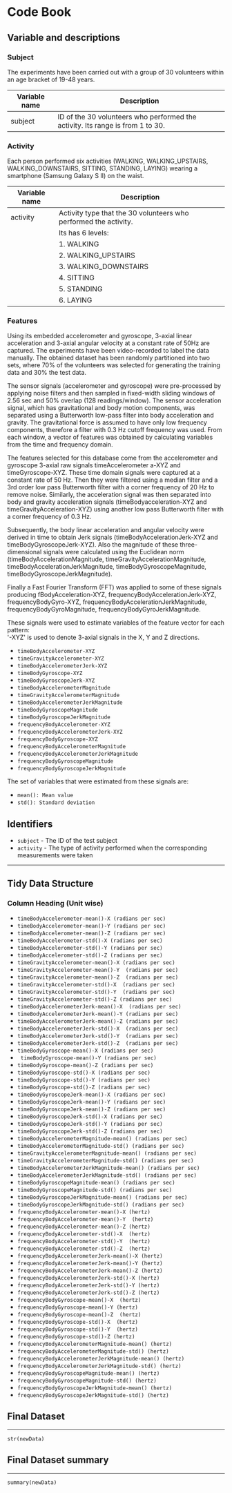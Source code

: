 # Code Book
## Variable and descriptions
### Subject
The experiments have been carried out with a group of 30 volunteers within an age bracket of 19-48 years. 

Variable name    | Description
-----------------|------------
subject          | ID of the 30 volunteers  who performed the activity. Its range is from 1 to 30.

### Activity
Each person performed six activities (WALKING, WALKING_UPSTAIRS, WALKING_DOWNSTAIRS, SITTING, STANDING, LAYING) wearing a smartphone (Samsung Galaxy S II) on the waist.

Variable name    | Description
-----------------|------------
activity         |  Activity type that the 30 volunteers  who performed the activity. 
                 |  Its has 6 levels:
                 |   1. WALKING
                 |   2. WALKING_UPSTAIRS
                 |   3. WALKING_DOWNSTAIRS
                 |   4. SITTING
                 |   5. STANDING
                 |   6. LAYING
### Features
Using its embedded accelerometer and gyroscope, 3-axial linear acceleration and 3-axial angular velocity at a constant rate of 50Hz are captured. The experiments have been video-recorded to label the data manually. The obtained dataset has been randomly partitioned into two sets, where 70% of the volunteers was selected for generating the training data and 30% the test data. 

The sensor signals (accelerometer and gyroscope) were pre-processed by applying noise filters and then sampled in fixed-width sliding windows of 2.56 sec and 50% overlap (128 readings/window). The sensor acceleration signal, which has gravitational and body motion components, was separated using a Butterworth low-pass filter into body acceleration and gravity. The gravitational force is assumed to have only low frequency components, therefore a filter with 0.3 Hz cutoff frequency was used. From each window, a vector of features was obtained by calculating variables from the time and frequency domain. 

The features selected for this database come from the accelerometer and gyroscope 3-axial raw signals 
timeAccelerometer a-XYZ and timeGyroscope-XYZ. These time domain signals were captured at a constant rate of 50 Hz. Then they were filtered using a median filter and a 3rd order low pass Butterworth filter with a corner frequency of 20 Hz to remove noise. Similarly, the acceleration signal was then separated into body and gravity acceleration signals (timeBodyacceleration-XYZ and timeGravityAcceleration-XYZ) using another low pass Butterworth filter with a corner frequency of 0.3 Hz. 

Subsequently, the body linear acceleration and angular velocity were derived in time to obtain Jerk signals (timeBodyAccelerationJerk-XYZ and timeBodyGyroscopeJerk-XYZ). Also the magnitude of these three-dimensional signals were calculated using the Euclidean norm (timeBodyAccelerationMagnitude, timeGravityAccelerationMagnitude, timeBodyAccelerationJerkMagnitude, timeBodyGyroscopeMagnitude, timeBodyGyroscopeJerkMagnitude). 

Finally a Fast Fourier Transform (FFT) was applied to some of these signals producing fBodyAcceleration-XYZ, frequencyBodyAccelerationJerk-XYZ, frequencyBodyGyro-XYZ, frequencyBodyAccelerationJerkMagnitude, frequencyBodyGyroMagnitude, frequencyBodyGyroJerkMagnitude. 

These signals were used to estimate variables of the feature vector for each pattern:  
'-XYZ' is used to denote 3-axial signals in the X, Y and Z directions.

* ` timeBodyAccelerometer-XYZ `
* ` timeGravityAccelerometer-XYZ `
* ` timeBodyAccelerometerJerk-XYZ `
* ` timeBodyGyroscope-XYZ `
* ` timeBodyGyroscopeJerk-XYZ `
* ` timeBodyAccelerometerMagnitude `
* ` timeGravityAccelerometerMagnitude `
* ` timeBodyAccelerometerJerkMagnitude `
* ` timeBodyGyroscopeMagnitude `
* ` timeBodyGyroscopeJerkMagnitude `
* ` frequencyBodyAccelerometer-XYZ `
* ` frequencyBodyAccelerometerJerk-XYZ `
* ` frequencyBodyGyroscope-XYZ `
* ` frequencyBodyAccelerometerMagnitude `
* ` frequencyBodyAccelerometerJerkMagnitude `
* ` frequencyBodyGyroscopeMagnitude `
* ` frequencyBodyGyroscopeJerkMagnitude `

The set of variables that were estimated from these signals are: 
* ` mean(): Mean value `
* ` std(): Standard deviation `

## Identifiers

* `subject` - The ID of the test subject
* `activity` - The type of activity performed when the corresponding measurements were taken

--------------------------------
## Tidy Data Structure
### Column Heading (Unit wise)
* ` timeBodyAccelerometer-mean()-X (radians per sec) `
* ` timeBodyAccelerometer-mean()-Y (radians per sec) `
* ` timeBodyAccelerometer-mean()-Z (radians per sec) `
* ` timeBodyAccelerometer-std()-X (radians per sec) `
* ` timeBodyAccelerometer-std()-Y (radians per sec) `
* ` timeBodyAccelerometer-std()-Z (radians per sec) `
* ` timeGravityAccelerometer-mean()-X (radians per sec) `
* ` timeGravityAccelerometer-mean()-Y  (radians per sec) `
* ` timeGravityAccelerometer-mean()-Z  (radians per sec) `
* ` timeGravityAccelerometer-std()-X  (radians per sec) `
* ` timeGravityAccelerometer-std()-Y  (radians per sec) `
* ` timeGravityAccelerometer-std()-Z (radians per sec) `
* ` timeBodyAccelerometerJerk-mean()-X  (radians per sec) `
* ` timeBodyAccelerometerJerk-mean()-Y (radians per sec) `
* ` timeBodyAccelerometerJerk-mean()-Z (radians per sec) `
* ` timeBodyAccelerometerJerk-std()-X  (radians per sec) `
* ` timeBodyAccelerometerJerk-std()-Y  (radians per sec) `
* ` timeBodyAccelerometerJerk-std()-Z  (radians per sec) `
* ` timeBodyGyroscope-mean()-X (radians per sec) `
* `  timeBodyGyroscope-mean()-Y (radians per sec) `
* ` timeBodyGyroscope-mean()-Z (radians per sec) `
* ` timeBodyGyroscope-std()-X (radians per sec) `
* ` timeBodyGyroscope-std()-Y (radians per sec) `
* ` timeBodyGyroscope-std()-Z (radians per sec) `
* ` timeBodyGyroscopeJerk-mean()-X (radians per sec) `
* ` timeBodyGyroscopeJerk-mean()-Y (radians per sec) `
* ` timeBodyGyroscopeJerk-mean()-Z (radians per sec) `
* ` timeBodyGyroscopeJerk-std()-X (radians per sec) `
* ` timeBodyGyroscopeJerk-std()-Y (radians per sec) `
* ` timeBodyGyroscopeJerk-std()-Z (radians per sec) `
* ` timeBodyAccelerometerMagnitude-mean() (radians per sec) `
* ` timeBodyAccelerometerMagnitude-std() (radians per sec) `
* ` timeGravityAccelerometerMagnitude-mean() (radians per sec) `
* ` timeGravityAccelerometerMagnitude-std() (radians per sec) `
* ` timeBodyAccelerometerJerkMagnitude-mean() (radians per sec) `
* ` timeBodyAccelerometerJerkMagnitude-std() (radians per sec) `
* ` timeBodyGyroscopeMagnitude-mean() (radians per sec) `
* ` timeBodyGyroscopeMagnitude-std() (radians per sec) `
* ` timeBodyGyroscopeJerkMagnitude-mean() (radians per sec) `
* ` timeBodyGyroscopeJerkMagnitude-std() (radians per sec) `
* ` frequencyBodyAccelerometer-mean()-X (hertz) `
* ` frequencyBodyAccelerometer-mean()-Y  (hertz) `
* ` frequencyBodyAccelerometer-mean()-Z (hertz) `
* ` frequencyBodyAccelerometer-std()-X  (hertz) `
* ` frequencyBodyAccelerometer-std()-Y  (hertz) `
* ` frequencyBodyAccelerometer-std()-Z  (hertz) `
* ` frequencyBodyAccelerometerJerk-mean()-X (hertz) `
* ` frequencyBodyAccelerometerJerk-mean()-Y (hertz) `
* ` frequencyBodyAccelerometerJerk-mean()-Z (hertz) `
* ` frequencyBodyAccelerometerJerk-std()-X (hertz) `
* ` frequencyBodyAccelerometerJerk-std()-Y (hertz) `
* ` frequencyBodyAccelerometerJerk-std()-Z (hertz) `
* ` frequencyBodyGyroscope-mean()-X  (hertz) `
* ` frequencyBodyGyroscope-mean()-Y (hertz) `
* ` frequencyBodyGyroscope-mean()-Z  (hertz) `
* ` frequencyBodyGyroscope-std()-X  (hertz) `
* ` frequencyBodyGyroscope-std()-Y  (hertz) `
* ` frequencyBodyGyroscope-std()-Z (hertz) `
* ` frequencyBodyAccelerometerMagnitude-mean() (hertz) `
* ` frequencyBodyAccelerometerMagnitude-std() (hertz) `
* ` frequencyBodyAccelerometerJerkMagnitude-mean() (hertz) `
* ` frequencyBodyAccelerometerJerkMagnitude-std() (hertz) `
* ` frequencyBodyGyroscopeMagnitude-mean() (hertz) `
* ` frequencyBodyGyroscopeMagnitude-std() (hertz) `
* ` frequencyBodyGyroscopeJerkMagnitude-mean() (hertz) `
* ` frequencyBodyGyroscopeJerkMagnitude-std() (hertz) `

## Final Dataset 
-----------------
```{r}
str(newData)
```

## Final Dataset summary
-----------------
```{r}
summary(newData)
